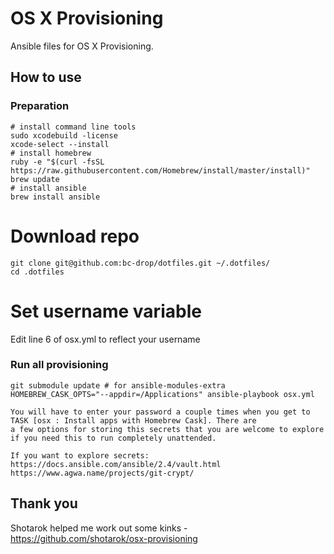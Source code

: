 # OS X Provisioning
Ansible files for OS X Provisioning.
## How to use
### Preparation
```shell
# install command line tools
sudo xcodebuild -license
xcode-select --install
# install homebrew
ruby -e "$(curl -fsSL https://raw.githubusercontent.com/Homebrew/install/master/install)"
brew update
# install ansible
brew install ansible
```
# Download repo
```shell
git clone git@github.com:bc-drop/dotfiles.git ~/.dotfiles/
cd .dotfiles
```
# Set username variable 
Edit line 6 of osx.yml to reflect your username
### Run all provisioning
```shell
git submodule update # for ansible-modules-extra
HOMEBREW_CASK_OPTS="--appdir=/Applications" ansible-playbook osx.yml

You will have to enter your password a couple times when you get to TASK [osx : Install apps with Homebrew Cask]. There are 
a few options for storing this secrets that you are welcome to explore if you need this to run completely unattended. 

If you want to explore secrets:
https://docs.ansible.com/ansible/2.4/vault.html
https://www.agwa.name/projects/git-crypt/
```
## Thank you
Shotarok helped me work out some kinks -  https://github.com/shotarok/osx-provisioning 
